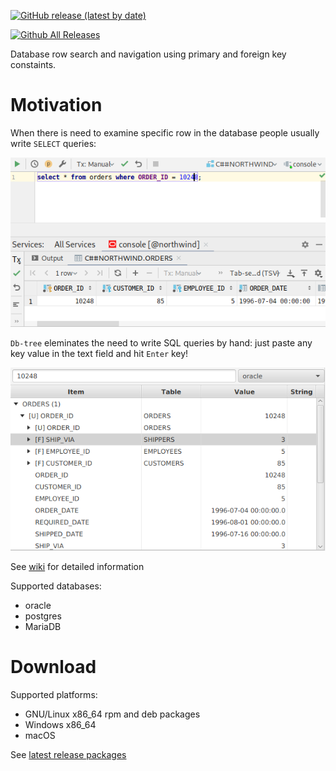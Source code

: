 
[![GitHub release (latest by date)](https://img.shields.io/github/v/release/db-tree/db-tree-fx)](https://github.com/db-tree/db-tree-fx/releases/latest)

[![Github All Releases](https://img.shields.io/github/downloads/db-tree/db-tree-fx/total.svg)](https://github.com/db-tree/db-tree-fx/releases)

Database row search and navigation using primary and foreign key constaints.

# Motivation

When there is need to examine specific row in the database people usually write `SELECT` queries:

![comment](site/screen_dg.png)

`Db-tree` eleminates the need to write SQL queries by hand: just paste any key value in the text field and hit `Enter` key!

![comment](site/screen_db.png)

See [wiki](https://github.com/vzhn/db-tree-fx/wiki/Usage) for detailed information

Supported databases:
* oracle
* postgres
* MariaDB

# Download
Supported platforms:
* GNU/Linux x86_64 rpm and deb packages
* Windows x86_64
* macOS  

See [latest release packages](https://github.com/db-tree/db-tree-fx/releases/latest)
